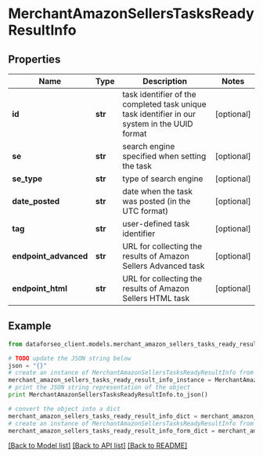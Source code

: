 # MerchantAmazonSellersTasksReadyResultInfo


## Properties

Name | Type | Description | Notes
------------ | ------------- | ------------- | -------------
**id** | **str** | task identifier of the completed task unique task identifier in our system in the UUID format | [optional] 
**se** | **str** | search engine specified when setting the task | [optional] 
**se_type** | **str** | type of search engine | [optional] 
**date_posted** | **str** | date when the task was posted (in the UTC format) | [optional] 
**tag** | **str** | user-defined task identifier | [optional] 
**endpoint_advanced** | **str** | URL for collecting the results of Amazon Sellers Advanced task | [optional] 
**endpoint_html** | **str** | URL for collecting the results of Amazon Sellers HTML task | [optional] 

## Example

```python
from dataforseo_client.models.merchant_amazon_sellers_tasks_ready_result_info import MerchantAmazonSellersTasksReadyResultInfo

# TODO update the JSON string below
json = "{}"
# create an instance of MerchantAmazonSellersTasksReadyResultInfo from a JSON string
merchant_amazon_sellers_tasks_ready_result_info_instance = MerchantAmazonSellersTasksReadyResultInfo.from_json(json)
# print the JSON string representation of the object
print MerchantAmazonSellersTasksReadyResultInfo.to_json()

# convert the object into a dict
merchant_amazon_sellers_tasks_ready_result_info_dict = merchant_amazon_sellers_tasks_ready_result_info_instance.to_dict()
# create an instance of MerchantAmazonSellersTasksReadyResultInfo from a dict
merchant_amazon_sellers_tasks_ready_result_info_form_dict = merchant_amazon_sellers_tasks_ready_result_info.from_dict(merchant_amazon_sellers_tasks_ready_result_info_dict)
```
[[Back to Model list]](../README.md#documentation-for-models) [[Back to API list]](../README.md#documentation-for-api-endpoints) [[Back to README]](../README.md)


